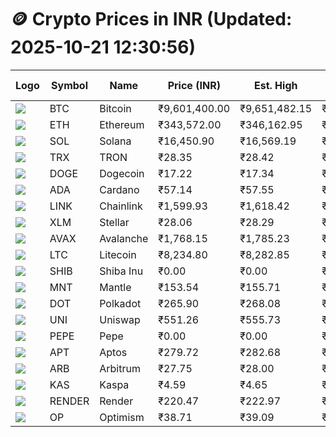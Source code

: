 # 🪙 Crypto Prices in INR (Updated: 2025-10-21 12:30:56)

| Logo | Symbol | Name       | Price (INR) | Est. High | Est. Low | Gross Profit | Fees | Net Profit | ROI % |
|------|--------|------------|-------------|-----------|----------|---------------|------|-------------|--------|
| ![](https://coin-images.coingecko.com/coins/images/1/large/bitcoin.png?1696501400) | BTC    | Bitcoin    | ₹9,601,400.00 | ₹9,651,482.15 | ₹9,551,317.85 | ₹1,048.70 | ₹200.00 | ₹848.70 | 0.85% |
| ![](https://coin-images.coingecko.com/coins/images/279/large/ethereum.png?1696501628) | ETH    | Ethereum   | ₹343,572.00 | ₹346,162.95 | ₹340,981.05 | ₹1,519.70 | ₹200.00 | ₹1,319.70 | 1.32% |
| ![](https://coin-images.coingecko.com/coins/images/4128/large/solana.png?1718769756) | SOL    | Solana     | ₹16,450.90 | ₹16,569.19 | ₹16,332.61 | ₹1,448.49 | ₹200.00 | ₹1,248.49 | 1.25% |
| ![](https://coin-images.coingecko.com/coins/images/1094/large/tron-logo.png?1696502193) | TRX    | TRON       | ₹28.35 | ₹28.42 | ₹28.28 | ₹477.33 | ₹200.00 | ₹277.33 | 0.28% |
| ![](https://coin-images.coingecko.com/coins/images/5/large/dogecoin.png?1696501409) | DOGE   | Dogecoin   | ₹17.22 | ₹17.34 | ₹17.10 | ₹1,368.18 | ₹200.00 | ₹1,168.18 | 1.17% |
| ![](https://coin-images.coingecko.com/coins/images/975/large/cardano.png?1696502090) | ADA    | Cardano    | ₹57.14 | ₹57.55 | ₹56.73 | ₹1,438.34 | ₹200.00 | ₹1,238.34 | 1.24% |
| ![](https://coin-images.coingecko.com/coins/images/877/large/Chainlink_Logo_500.png?1760023405) | LINK   | Chainlink  | ₹1,599.93 | ₹1,618.42 | ₹1,581.44 | ₹2,338.06 | ₹200.00 | ₹2,138.06 | 2.14% |
| ![](https://coin-images.coingecko.com/coins/images/100/large/fmpFRHHQ_400x400.jpg?1735231350) | XLM    | Stellar    | ₹28.06 | ₹28.29 | ₹27.83 | ₹1,671.01 | ₹200.00 | ₹1,471.01 | 1.47% |
| ![](https://coin-images.coingecko.com/coins/images/12559/large/Avalanche_Circle_RedWhite_Trans.png?1696512369) | AVAX   | Avalanche  | ₹1,768.15 | ₹1,785.23 | ₹1,751.07 | ₹1,950.86 | ₹200.00 | ₹1,750.86 | 1.75% |
| ![](https://coin-images.coingecko.com/coins/images/2/large/litecoin.png?1696501400) | LTC    | Litecoin   | ₹8,234.80 | ₹8,282.85 | ₹8,186.75 | ₹1,173.87 | ₹200.00 | ₹973.87 | 0.97% |
| ![](https://coin-images.coingecko.com/coins/images/11939/large/shiba.png?1696511800) | SHIB   | Shiba Inu  | ₹0.00 | ₹0.00 | ₹0.00 | ₹1,112.00 | ₹200.00 | ₹912.00 | 0.91% |
| ![](https://coin-images.coingecko.com/coins/images/30980/large/Mantle-Logo-mark.png?1739213200) | MNT    | Mantle     | ₹153.54 | ₹155.71 | ₹151.37 | ₹2,869.83 | ₹200.00 | ₹2,669.83 | 2.67% |
| ![](https://coin-images.coingecko.com/coins/images/12171/large/polkadot.png?1696512008) | DOT    | Polkadot   | ₹265.90 | ₹268.08 | ₹263.72 | ₹1,654.03 | ₹200.00 | ₹1,454.03 | 1.45% |
| ![](https://coin-images.coingecko.com/coins/images/12504/large/uniswap-logo.png?1720676669) | UNI    | Uniswap    | ₹551.26 | ₹555.73 | ₹546.79 | ₹1,636.66 | ₹200.00 | ₹1,436.66 | 1.44% |
| ![](https://coin-images.coingecko.com/coins/images/29850/large/pepe-token.jpeg?1696528776) | PEPE   | Pepe       | ₹0.00 | ₹0.00 | ₹0.00 | ₹1,726.85 | ₹200.00 | ₹1,526.85 | 1.53% |
| ![](https://coin-images.coingecko.com/coins/images/26455/large/aptos_round.png?1696525528) | APT    | Aptos      | ₹279.72 | ₹282.68 | ₹276.76 | ₹2,137.58 | ₹200.00 | ₹1,937.58 | 1.94% |
| ![](https://coin-images.coingecko.com/coins/images/16547/large/arb.jpg?1721358242) | ARB    | Arbitrum   | ₹27.75 | ₹28.00 | ₹27.50 | ₹1,799.84 | ₹200.00 | ₹1,599.84 | 1.60% |
| ![](https://coin-images.coingecko.com/coins/images/25751/large/kaspa-icon-exchanges.png?1696524837) | KAS    | Kaspa      | ₹4.59 | ₹4.65 | ₹4.53 | ₹2,514.89 | ₹200.00 | ₹2,314.89 | 2.31% |
| ![](https://coin-images.coingecko.com/coins/images/11636/large/rndr.png?1696511529) | RENDER | Render     | ₹220.47 | ₹222.97 | ₹217.97 | ₹2,297.14 | ₹200.00 | ₹2,097.14 | 2.10% |
| ![](https://coin-images.coingecko.com/coins/images/25244/large/Optimism.png?1696524385) | OP     | Optimism   | ₹38.71 | ₹39.09 | ₹38.33 | ₹2,003.86 | ₹200.00 | ₹1,803.86 | 1.80% |
